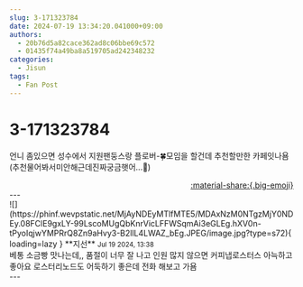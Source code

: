 ```yaml
---
slug: 3-171323784
date: 2024-07-19 13:34:20.041000+09:00
authors:
  - 20b76d5a82cace362ad8c06bbe69c572
  - 01435f74a49ba8a519705ad242348232
categories:
  - Jisun
tags:
  - Fan Post
---
```


# 3-171323784

<div class="post-container" markdown="1">
<div class="content-container md-sidebar__scrollwrap" markdown="1">

언니 좀있으면 성수에서 지원팬둥스랑 플로버-🍀모임을 할건데 추천할만한 카페잇나욤<br>(추천물어봐서미안해근데진짜궁금햇어...🥺)

</div>
</div>

<div style="text-align: right;" markdown="1">
<a href="https://weverse.io/fromis9/fanpost/3-171323784" style="text-align: right;">:material-share:{.big-emoji}</a>
</div>
---

<div class="comments-container md-sidebar__scrollwrap" markdown="1">
<div class="comment" markdown="1">
<div class='id-container' markdown="1">
![](https://phinf.wevpstatic.net/MjAyNDEyMTlfMTE5/MDAxNzM0NTgzMjY0NDEy.08FClE9gxLY-99LscoMUgQbKnrVicLFFWSqmAi3eGLEg.hXV0n-tPyoIqjwYMPRrQ8Zn9aHvy3-B2llL4LWAZ_bEg.JPEG/image.jpg?type=s72){ loading=lazy }
**<span class="artist">지선</span>** <small>Jul 19 2024, 13:38</small><br>
</div>
<div class='comment-body' markdown="1">
베통 소금빵 맛나는데,, 품절이 너무 잘 나고 인원 많지 않으면 커피냅로스터스 아늑하고 좋아요 로스터리노드도 어둑하기 좋은데 전화 해보고 가욤
</div>
</div>
</div>
---
